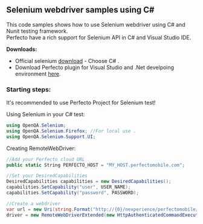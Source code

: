 ## Selenium webdriver samples using C# 

This code samples shows how to use Selenium webdriver using C# and Nunit testing framework.<br/>
Perfecto have a rich support for Selenium API in C# and Visual Studio IDE. 

**Downloads:**
- Official selenium [download](http://www.seleniumhq.org/download/) - Choose C# . 
- Download Perfecto plugin for Visual Studio and .Net develpoing environment [here](https://www.perfectomobile.com/download-integrations). 

### Starting steps:
It's recommended to use Perfecto Project for Selenium test! 

Using Selenium in your C# test: 
```C#
using OpenQA.Selenium;
using OpenQA.Selenium.Firefox; //For local use .
using OpenQA.Selenium.Support.UI;
```

Creating RemoteWebDriver: 
```C#
//Add your Perfecto cloud URL
public static String PERFECTO_HOST = "MY_HOST.perfectomobile.com";

//Set your DesiredCapabilities
DesiredCapabilities capabilities = new DesiredCapabilities();
capabilities.SetCapability("user", USER_NAME);
capabilities.SetCapability("password", PASSWORD);

//Create a webdriver
var url = new Uri(string.Format("http://{0}/nexperience/perfectomobile/wd/hub", PERFECTO_HOST));
driver = new RemoteWebDriverExtended(new HttpAuthenticatedCommandExecutor(url), capabilities);
```
